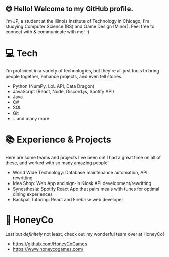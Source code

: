 ## :smile: Hello! Welcome to my GitHub profile. 
I'm JP, a student at the Illinois Institute of Technology in Chicago; I'm studying Computer Science (BS) and Game Design (Minor). Feel free to connect with & communicate with me! :)


# :computer: Tech
I'm proficient in a variety of technologies, but they're all just tools to bring people together, enhance projects, and even tell stories. 
- Python (NumPy, LoL API, Data Dragon)
- JavaScript (React, Node, Discord.js, Spotify API)
- Java
- C#
- SQL
- Git
- ...and many more

# :books: Experience & Projects
Here are some teams and projects I've been on! I had a great time on all of these, and worked with so many amazing people!
- World Wide Technology: Database maintenance automation, API rewritting
- Idea Shop: Web App and sign-in Kiosk API development/rewritting
- Synesthesia: Spotify React App that pairs meals with tunes for optimal dining experiences
- Backpat Tutoring: React and Firebase web developer

# :honey_pot: HoneyCo
Last but *definitely* not least, check out my wonderful team over at HoneyCo!
- https://github.com/HoneyCoGames
- https://www.honeycogames.com/

